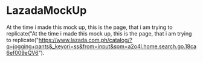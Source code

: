 # LazadaMockUp
At the time i made this mock up, this is the page, that i am trying to replicate("At the time i made this mock up, this is the page, that i am trying to replicate("https://www.lazada.com.ph/catalog/?q=jogging+pants&_keyori=ss&from=input&spm=a2o4l.home.search.go.18ca6ef009eQV6"). 
